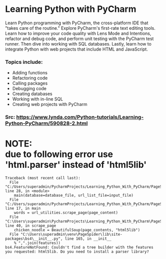 # Learning Python with PyCharm
Learn Python programming with PyCharm, the cross-platform IDE that "takes care of the routine." 
Explore PyCharm's first-rate text editing tools. 
Learn how to improve your code quality with Lens Mode and Intentions, refactor and debug code, and perform unit testing with the PyCharm test runner. 
Then dive into working with SQL databases. Lastly, learn how to integrate Python with web projects that include HTML and JavaScript.

### Topics include:
- Adding functions<br/>
- Refactoring code<br/>
- Calling packages<br/>
- Debugging code<br/>
- Creating databases<br/>
- Working with in-line SQL<br/>
- Creating web projects with PyCharm<br/>

### Src: https://www.lynda.com/Python-tutorials/Learning-Python-PyCharm/590828-2.html

# NOTE:<br> due to following error use 'html.parser' instead of 'html5lib'
```
Traceback (most recent call last):
  File "C:/Users/superadmin/PycharmProjects/Learning_Python_With_PyCharm/PageSpider/page_spider.py", line 28, in <module>
    main(database=database_file, url_list_file=input_file)
  File "C:/Users/superadmin/PycharmProjects/Learning_Python_With_PyCharm/PageSpider/page_spider.py", line 17, in main
    words = url_utilities.scrape_page(page_content)
  File "C:\Users\superadmin\PycharmProjects\Learning_Python_With_PyCharm\PageSpider\utilities\url_utilities.py", line 40, in scrape_page
    chicken_noodle = BeautifulSoup(page_contents, "html5lib")
  File "C:\Users\superadmin\venv\PageSpider\lib\site-packages\bs4\__init__.py", line 165, in __init__
    % ",".join(features))
bs4.FeatureNotFound: Couldn't find a tree builder with the features you requested: html5lib. Do you need to install a parser library?
```
